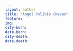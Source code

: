 ```yaml
---
layout: author
title: "Ángel Polibio Chaves"
feature: 
img:
city-born: 
date-born: 
city-death: 
date-death:
---
```

